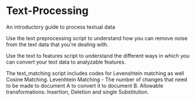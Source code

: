 # Text-Processing
An introductory guide to process textual data

Use the text preprocessing script to understand how you can remove noise from the text data that you're dealing with.

Use the text to features script to understand the different ways in which you can convert your text data to analyzable features.

The text_matching script includes codes for Levenshtein matching as well Cosine Matching.
Levenhtein Matching - The number of changes that need to be made to document A to convert it to document B. Allowable transformations: Insertion, Deletion and single Substitution.
